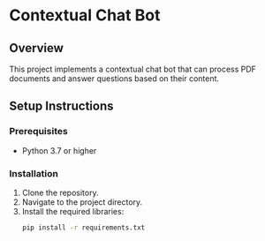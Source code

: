 # Contextual Chat Bot

## Overview
This project implements a contextual chat bot that can process PDF documents and answer questions based on their content.

## Setup Instructions

### Prerequisites
- Python 3.7 or higher

### Installation
1. Clone the repository.
2. Navigate to the project directory.
3. Install the required libraries:
   ```bash
   pip install -r requirements.txt
